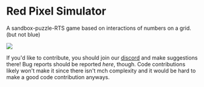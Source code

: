 # Red Pixel Simulator
A sandbox-puzzle-RTS game based on interactions of numbers on a grid. (but not blue)

<a href="https://red.pixelsimulator.repl.co/"><img src="https://img.shields.io/badge/-Red Pixel Simulator-%23000000?style=for-the-badge&logo=replit"></a>

If you'd like to contribute, you should join our [discord](https://discord.pixelsimulator.repl.co) and make suggestions there! Bug reports should be reported *here*, though. Code contributions likely won't make it since there isn't mch complexity and it would be hard to make a good code contribution anyways.